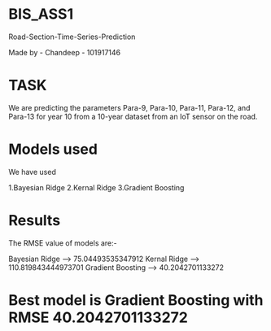 # BIS_ASS1


Road-Section-Time-Series-Prediction

Made by - Chandeep - 101917146

# TASK
We are predicting the parameters Para-9, Para-10, Para-11, Para-12, and Para-13 for year 10 from a 10-year dataset from an IoT sensor on the road.

# Models used

We have used

1.Bayesian Ridge
2.Kernal Ridge
3.Gradient Boosting

# Results
The RMSE value of models are:-

Bayesian Ridge --> 75.04493535347912
Kernal Ridge --> 110.819843444973701
Gradient Boosting --> 40.2042701133272


# Best model is Gradient Boosting with RMSE 40.2042701133272


